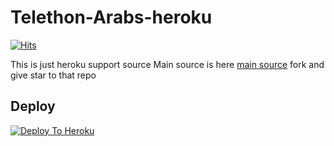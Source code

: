 # Telethon-Arabs-heroku
[![Hits](https://hits.seeyoufarm.com/api/count/incr/badge.svg?url=https%3A%2F%2Fgithub.com%2FMr-confused%2Fcatpack&count_bg=%2379C83D&title_bg=%23555555&icon=&icon_color=%23E7E7E7&title=hits&edge_flat=false)](https://github.com/klanrali/telethon-Arabs)

This is just heroku support source 
Main source is here [main source](https://github.com/klanrali/telethon-Arabs) fork and give star to that repo 

## Deploy
[![Deploy To Heroku](https://www.herokucdn.com/deploy/button.svg)](https://heroku.com/deploy?template=https://github.com/klanrali/telethon-Arabs-pack)

## 
 
